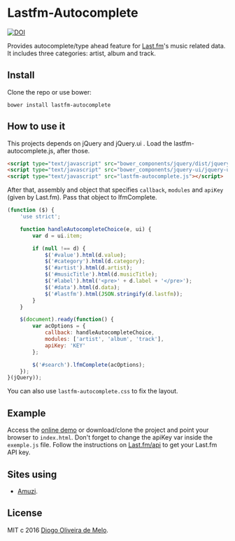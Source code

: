 Lastfm-Autocomplete
===================

[![DOI](https://zenodo.org/badge/52486583.svg)](https://zenodo.org/badge/latestdoi/52486583)

Provides autocomplete/type ahead feature for [Last.fm](https://last.fm)'s music
related data. It includes three categories: artist, album and track.

Install
-------

Clone the repo or use bower:

    bower install lastfm-autocomplete

How to use it
-------------

This projects depends on jQuery and jQuery.ui . Load the lastfm-autocomplete.js,
after those. 

```html
<script type="text/javascript" src="bower_components/jquery/dist/jquery.js"></script>
<script type="text/javascript" src="bower_components/jquery-ui/jquery-ui.js"></script>
<script type="text/javascript" src="lastfm-autocomplete.js"></script>
```

After that, assembly and object that specifies `callback`, `modules` and
`apiKey` (given by Last.fm). Pass that object to lfmComplete.

```js
(function ($) {
    'use strict';

    function handleAutocompleteChoice(e, ui) {
        var d = ui.item;

        if (null !== d) {
            $('#value').html(d.value);
            $('#category').html(d.category);
            $('#artist').html(d.artist);
            $('#musicTitle').html(d.musicTitle);
            $('#label').html('<pre>' + d.label + '</pre>');
            $('#data').html(d.data);
            $('#lastfm').html(JSON.stringify(d.lastfm));
        }
    }

    $(document).ready(function() {
        var acOptions = {
            callback: handleAutocompleteChoice,
            modules: ['artist', 'album', 'track'],
            apiKey: 'KEY'
        };

        $('#search').lfmComplete(acOptions);
    });
}(jQuery));
```

You can also use `lastfm-autocomplete.css` to fix the layout.

Example
-------

Access the [online demo](http://lastfm-autocomplete.amuzi.me/) or
download/clone the project and point your browser to `index.html`. Don't forget
to change the apiKey var inside the `exemple.js` file. Follow the instructions
on [Last.fm/api](http://www.last.fm/api) to get your Last.fm API key.


Sites using
-----------

- [Amuzi](http://amuzi.me).

License
-------

MIT c 2016 [Diogo Oliveira de Melo](http://diogomelo.net).
